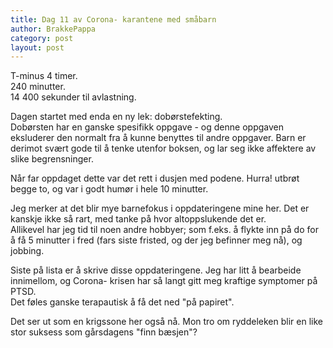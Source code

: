 ```yaml
---
title: Dag 11 av Corona- karantene med småbarn
author: BrakkePappa
category: post
layout: post
---
```


T-minus 4 timer.  
240 minutter.  
14 400 sekunder til avlastning. 

Dagen startet med enda en ny lek: dobørstefekting.  
Dobørsten har en ganske spesifikk oppgave - og denne oppgaven eksluderer den normalt fra å kunne benyttes til andre oppgaver. Barn er derimot svært gode til å tenke utenfor boksen, og lar seg ikke affektere av slike begrensninger. 

Når far oppdaget dette var det rett i dusjen med podene. Hurra! utbrøt begge to, og var i godt humør i hele 10 minutter. 

Jeg merker at det blir mye barnefokus i oppdateringene mine her. Det er kanskje ikke så rart, med tanke på hvor altoppslukende det er.  
Allikevel har jeg tid til noen andre hobbyer; som f.eks. å flykte inn på do for å få 5 minutter i fred (fars siste fristed, og der jeg befinner meg nå), og jobbing. 

Siste på lista er å skrive disse oppdateringene. Jeg har litt å bearbeide innimellom, og Corona- krisen har så langt gitt meg kraftige symptomer på PTSD.  
Det føles ganske terapautisk å få det ned "på papiret". 

Det ser ut som en krigssone her også nå. Mon tro om ryddeleken blir en like stor suksess som gårsdagens "finn bæsjen"? 
